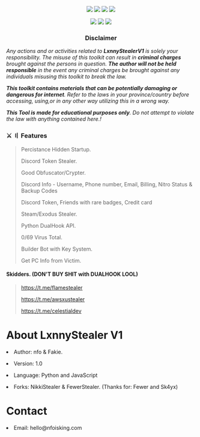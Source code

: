<p align="center">
  <img src="https://img.shields.io/badge/Version-1.0-green?style=for-the-badge">
  <img src="https://img.shields.io/github/stars/nfoisking/FUD-Discord-Stealer?style=for-the-badge">
  <img src="https://img.shields.io/github/issues/nfoisking/FUD-Discord-Stealer?color=red&style=for-the-badge">
  <img src="https://img.shields.io/github/forks/nfoisking/FUD-Discord-Stealer?color=teal&style=for-the-badge">
</p>

<p align="center">
  <img src="https://img.shields.io/badge/Author-nfoisking-blue?style=flat-square">
  <img src="https://img.shields.io/badge/Open%20Source-Yes-darkgreen?style=flat-square">
  <img src="https://hits.seeyoufarm.com/api/count/incr/badge.svg?url=https%3A%2F%2Fgithub.com%2Fnfoisking%2FFUD-Discord-Stealer&title=Visitors&edge_flat=false"/></a>
</p>

<h3><p align="center">Disclaimer</p></h3>
<i>Any actions and or activities related to <b>LxnnyStealerV1</b> is solely your responsibility. The misuse of this toolkit can result in <b>criminal charges</b> brought against the persons in question. <b>The author will not be held responsible</b> in the event any criminal charges be brought against any individuals misusing this toolkit to break the law.

<b>This toolkit contains materials that can be potentially damaging or dangerous for internet</b>. Refer to the laws in your province/country before accessing, using,or in any other way utilizing this in a wrong way.

<b>This Tool is made for educational purposes only</b>. Do not attempt to violate the law with anything contained here.!
</i>

### ⚔️ 〢 Features

> Percistance Hidden Startup.
> 
> Discord Token Stealer.
> 
> Good Obfuscator/Crypter.
> 
> Discord Info - Username, Phone number, Email, Billing, Nitro Status & Backup Codes
> 
> Discord Token, Friends with rare badges, Credit card
> 
> Steam/Exodus Stealer.
> 
> Python DualHook API.
> 
> 0/69 Virus Total.
> 
> Builder Bot with Key System.
> 
> Get PC Info from Victim.

#### Skidders. (DON'T BUY SHIT with DUALHOOK LOOL)
> https://t.me/flamestealer
> 
> https://t.me/awsxustealer
> 
> https://t.me/celestialdev

<h1>About LxnnyStealer V1</h1>
<p><li>Author: nfo & Fakie.</li></p>
<p><li>Version: 1.0</li></p>
<p><li>Language: Python and JavaScript</li></p>
<p><li>Forks: NikkiStealer & FewerStealer. (Thanks for: Fewer and Sk4yx)</li></p>
<h1>Contact</h1>
<p><li>Email: hello@nfoisking.com</li></p>
